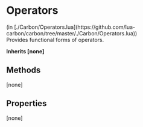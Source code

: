 <link href="style.css" rel="stylesheet" type="text/css"/>
<h1 class="class-title">Operators</h1>
<span class="file-link">(in [./Carbon/Operators.lua](https://github.com/lua-carbon/carbon/tree/master/./Carbon/Operators.lua))</span><br/>
Provides functional forms of operators.

**Inherits [none]**

## Methods
[none]

## Properties
[none]
